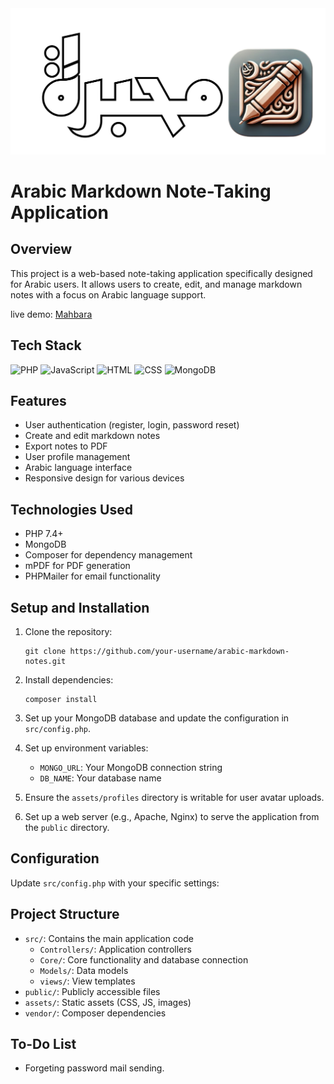 <img src="src/public/assets/logo.svg">

# Arabic Markdown Note-Taking Application



## Overview
This project is a web-based note-taking application specifically designed for Arabic users. It allows users to create, edit, and manage markdown notes with a focus on Arabic language support.

live demo: [Mahbara](https://mahbara.up.railway.app/)
## Tech Stack

![PHP](https://img.shields.io/badge/PHP-777BB4?style=for-the-badge&logo=php&logoColor=white)
![JavaScript](https://img.shields.io/badge/JavaScript-F7DF1E?style=for-the-badge&logo=javascript&logoColor=black)
![HTML](https://img.shields.io/badge/HTML5-E34F26?style=for-the-badge&logo=html5&logoColor=white)
![CSS](https://img.shields.io/badge/CSS3-1572B6?style=for-the-badge&logo=css3&logoColor=white)
![MongoDB](https://img.shields.io/badge/MongoDB-47A248?style=for-the-badge&logo=mongodb&logoColor=white)

## Features
- User authentication (register, login, password reset)
- Create and edit markdown notes
- Export notes to PDF
- User profile management
- Arabic language interface
- Responsive design for various devices

## Technologies Used
- PHP 7.4+
- MongoDB
- Composer for dependency management
- mPDF for PDF generation
- PHPMailer for email functionality

## Setup and Installation
1. Clone the repository:
   ```
   git clone https://github.com/your-username/arabic-markdown-notes.git
   ```

2. Install dependencies:
   ```
   composer install
   ```

3. Set up your MongoDB database and update the configuration in `src/config.php`.

4. Set up environment variables:
   - `MONGO_URL`: Your MongoDB connection string
   - `DB_NAME`: Your database name

5. Ensure the `assets/profiles` directory is writable for user avatar uploads.

6. Set up a web server (e.g., Apache, Nginx) to serve the application from the `public` directory.

## Configuration
Update `src/config.php` with your specific settings:

## Project Structure
- `src/`: Contains the main application code
  - `Controllers/`: Application controllers
  - `Core/`: Core functionality and database connection
  - `Models/`: Data models
  - `views/`: View templates
- `public/`: Publicly accessible files
- `assets/`: Static assets (CSS, JS, images)
- `vendor/`: Composer dependencies

## To-Do List
- Forgeting password mail sending.

